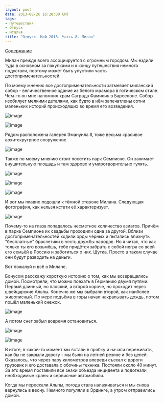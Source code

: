 ```yaml
---
layout: post
date: 2013-08-26 16:28:00 GMT
tags:
- Путешествия
- Отпуск
- Италия
title: "Отпуск. Май 2013. Часть 8. Милан"
---
```

<p><a href="http://theuniversearound.tumblr.com/post/52147636517/2013" target="_blank">Содержание</a></p>
<p>Милан прежде всего ассоциируется с огромным городом. Мы ездили туда в основном за покупками и к концу путешествия немного подустали, поэтому может быть упустили часть достопримечательностей.&nbsp;</p>
<p>По моему мнению все достопримечательности затмевает миланский собор - величественное здание из белого мрамора в готическом стиле. Чем-то он мне напомнил храм Саграда Фамилия в Барселоне. Собор изобилует мелкими деталями, как будто в нём запечатлены сотни маленьких историй происходящих во время его возведения.</p>
<p><img alt="image" src="/images/7a64401e0b6fa35a6b82095c9d9e511efdc2ac1914c0016e012865df8a1be6fb.jpg" /></p>
<p><img alt="image" src="/images/6e4547b5ee1657f14d825b319496e9c206c23efc8ec9b7e4a6d9832c4c53a6cd.jpg" /></p>
<p>Рядом расположена галерея Эмануила II, тоже весьма красивое архитекрутрное сооружение.</p>
<p><img alt="image" src="/images/78cee724fdfe4d28bd4bd98251f073dbc479349872470ae1871a4b3d4e133a1c.jpg" /></p>
<p>Также по моему мнению стоит посетить парк Семпионе. Он занимает внушительную площадь и там здорово и умиротворительно гулять.&nbsp;</p>
<p><img alt="image" src="/images/ea8f50f8ba712219fc011156bf1b13b11b00147f527692f08feb07fc0414f532.jpg" /></p>
<p><img alt="image" src="/images/f031c706b6e7cd8efef277e0aae60f824732a611072c79d5c520c7b88f6ca498.jpg" /></p>
<p><img alt="image" src="/images/00e5c0d4c0683aa772aad30f42088d4e17fa464866ab4d8fbedced1097a2b2ce.jpg" /></p>
<p>И вот мы плавно подошли к тёмной стороне Милана. Следующая фотография, как нельзя кстати её характеризует.</p>
<p><img alt="image" src="/images/fd0612d22e0a2ba81051fc4c87b86f0676b6a15de1ae2a4409ee23082eaacd0c.jpg" /></p>
<p>Почему-то на глаза попадалось несметное количество азиатов. Причём в парке Семпионе их свадьбы проходили одна за другой. Вблизи достопримечательностей ходили орды чёрных и пытались впихнуть "бесплатные" браслетики в честь дружбы народов. Но я читал, что как только ты его возьмёшь, тебе придётся забрать с собой негра со всей его семьёй в Россию и заботиться о них. Шутка. Просто в таком случае они будут разводить на деньги.</p>
<p>Вот пожалуй и всё о Милане.</p>
<p>Бонусом расскажу короткую историю о том, как мы возвращались домой. Посмотрели, что можно поехать в Германию двумя путями. Первый длинный, но плоский, а второй короче, но проходит через швейцарские Альпы. Конечно же мы выбрали второй, как наиболее живописный. По мере подъёма в горы начал накрапывать дождь, потом пошёл маленький снежок.</p>
<p><img alt="image" src="/images/e46f6f3c5c7d0a0eaeb31559ace19723d74b5590b62006f4f8ab48f74d8b4efd.jpg" /></p>
<p>А потом снег забыл вовремя остановиться.</p>
<p><img alt="image" src="/images/ea39965f24c20b2e09312f2003f827e7f6607c82324c8cf2bc96428831146264.jpg" /></p>
<p><img alt="image" src="/images/3dcbec6b6d6e4caed9415901a6a3b6c8cf7f3d0106b9c35e482bc02841d46b58.jpg" /></p>
<p>В итоге, в какой-то момент мы встали в пробку и начали переживать, как бы не закрыли дорогу - мы были на летней резине и без цепей. Оказалось, что через пару километров впереди съехал с дороги грузовик и его доставала с обочины техника. Постояли около 40 минут. За это время поставили все знаки объезда инцидента и подогнали необходимые краны и сервисные автомобили.</p>
<p>Когда мы переехали Альпы, погода стала налаживаться и мы снова вернулись в весну. Немного погуляли в Эрдинге, а утром отправились домой.</p>